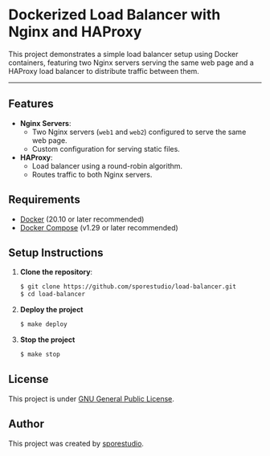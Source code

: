 # Dockerized Load Balancer with Nginx and HAProxy

This project demonstrates a simple load balancer setup using Docker containers, featuring two Nginx servers serving the same web page and a HAProxy load balancer to distribute traffic between them.

---

## Features

- **Nginx Servers**:
  - Two Nginx servers (`web1` and `web2`) configured to serve the same web page.
  - Custom configuration for serving static files.
- **HAProxy**:
  - Load balancer using a round-robin algorithm.
  - Routes traffic to both Nginx servers.


## Requirements

- [Docker](https://www.docker.com/) (20.10 or later recommended)
- [Docker Compose](https://docs.docker.com/compose/) (v1.29 or later recommended)

## Setup Instructions

1. **Clone the repository**:
    ```bash
    $ git clone https://github.com/sporestudio/load-balancer.git
    $ cd load-balancer
    ```

2. **Deploy the project**
    ```bash
    $ make deploy
    ```

3. **Stop the project**
    ```bash
    $ make stop
    ```

## License

This project is under <a href="https://github.com/sporestudio/load-balancer/blob/main/LICENSE">GNU General Public License</a>.

## Author

This project was created by <a href="https://github.com/sporestudio/">sporestudio</a>.